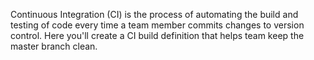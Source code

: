 Continuous Integration (CI) is the process of automating the build and testing of code every time a team member commits changes to version control. Here you'll create a CI build definition that helps team keep the master branch clean.